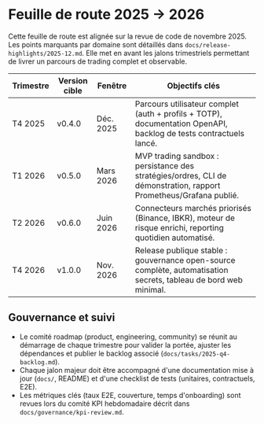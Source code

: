 # Feuille de route 2025 → 2026

Cette feuille de route est alignée sur la revue de code de novembre 2025. Les points marquants par domaine sont détaillés dans `docs/release-highlights/2025-12.md`. Elle met en avant les
jalons trimestriels permettant de livrer un parcours de trading complet et observable.

| Trimestre | Version cible | Fenêtre | Objectifs clés |
|-----------|---------------|---------|----------------|
| T4 2025   | v0.4.0        | Déc. 2025 | Parcours utilisateur complet (auth + profils + TOTP), documentation OpenAPI, backlog de tests contractuels lancé. |
| T1 2026   | v0.5.0        | Mars 2026 | MVP trading sandbox : persistance des stratégies/ordres, CLI de démonstration, rapport Prometheus/Grafana publié. |
| T2 2026   | v0.6.0        | Juin 2026 | Connecteurs marchés priorisés (Binance, IBKR), moteur de risque enrichi, reporting quotidien automatisé. |
| T4 2026   | v1.0.0        | Nov. 2026 | Release publique stable : gouvernance open-source complète, automatisation secrets, tableau de bord web minimal. |

## Gouvernance et suivi

- Le comité roadmap (product, engineering, community) se réunit au démarrage de chaque trimestre pour
  valider la portée, ajuster les dépendances et publier le backlog associé (`docs/tasks/2025-q4-backlog.md`).
- Chaque jalon majeur doit être accompagné d'une documentation mise à jour (`docs/`, README) et d'une
  checklist de tests (unitaires, contractuels, E2E).
- Les métriques clés (taux E2E, couverture, temps d'onboarding) sont revues lors du comité KPI hebdomadaire
  décrit dans `docs/governance/kpi-review.md`.
